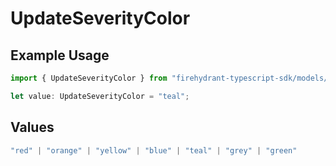 # UpdateSeverityColor

## Example Usage

```typescript
import { UpdateSeverityColor } from "firehydrant-typescript-sdk/models/components";

let value: UpdateSeverityColor = "teal";
```

## Values

```typescript
"red" | "orange" | "yellow" | "blue" | "teal" | "grey" | "green"
```